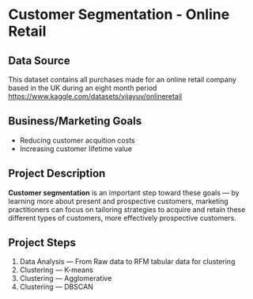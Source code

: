 # Customer Segmentation - Online Retail

## Data Source
This dataset contains all purchases made for an online retail company based in the UK during an eight month period
https://www.kaggle.com/datasets/vijayuv/onlineretail

## Business/Marketing Goals

* Reducing customer acquition costs
* Increasing customer lifetime value

## Project Description
<b>Customer segmentation</b> is an important step toward these goals — by learning more about present and prospective customers, marketing practitioners can focus on tailoring strategies to acquire and retain these different types of customers, more effectively prospective customers.

## Project Steps

1. Data Analysis — From Raw data to RFM tabular data for clustering
2. Clustering — K-means
3. Clustering — Agglomerative
4. Clustering — DBSCAN 

